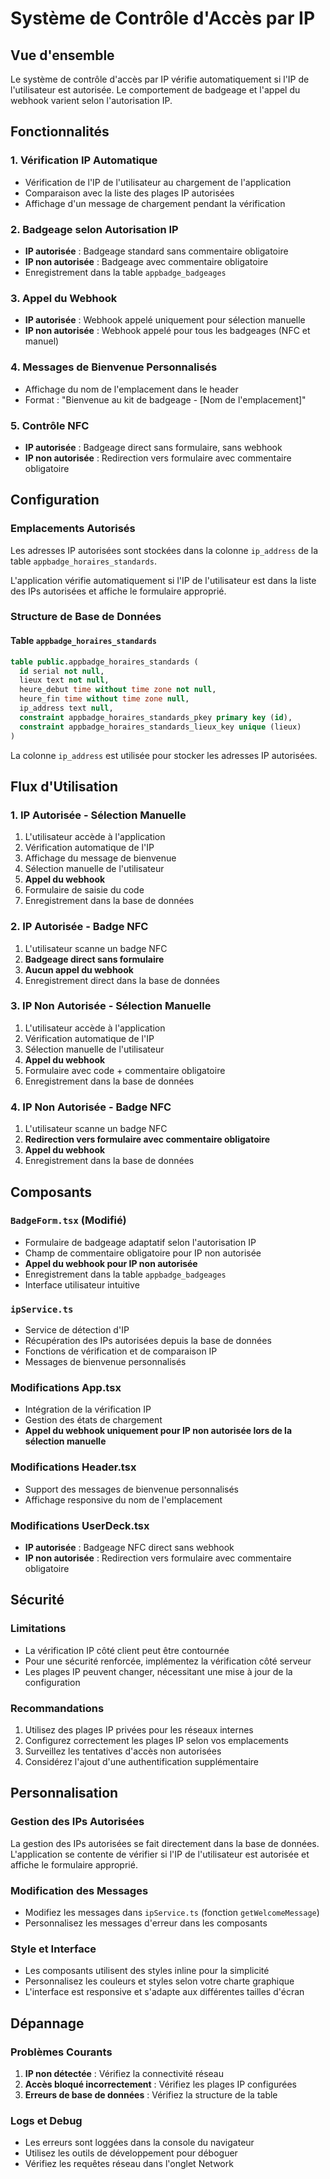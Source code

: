 # Système de Contrôle d'Accès par IP

## Vue d'ensemble

Le système de contrôle d'accès par IP vérifie automatiquement si l'IP de l'utilisateur est autorisée. Le comportement de badgeage et l'appel du webhook varient selon l'autorisation IP.

## Fonctionnalités

### 1. Vérification IP Automatique
- Vérification de l'IP de l'utilisateur au chargement de l'application
- Comparaison avec la liste des plages IP autorisées
- Affichage d'un message de chargement pendant la vérification

### 2. Badgeage selon Autorisation IP
- **IP autorisée** : Badgeage standard sans commentaire obligatoire
- **IP non autorisée** : Badgeage avec commentaire obligatoire
- Enregistrement dans la table `appbadge_badgeages`

### 3. Appel du Webhook
- **IP autorisée** : Webhook appelé uniquement pour sélection manuelle
- **IP non autorisée** : Webhook appelé pour tous les badgeages (NFC et manuel)

### 4. Messages de Bienvenue Personnalisés
- Affichage du nom de l'emplacement dans le header
- Format : "Bienvenue au kit de badgeage - [Nom de l'emplacement]"

### 5. Contrôle NFC
- **IP autorisée** : Badgeage direct sans formulaire, sans webhook
- **IP non autorisée** : Redirection vers formulaire avec commentaire obligatoire

## Configuration

### Emplacements Autorisés
Les adresses IP autorisées sont stockées dans la colonne `ip_address` de la table `appbadge_horaires_standards`. 

L'application vérifie automatiquement si l'IP de l'utilisateur est dans la liste des IPs autorisées et affiche le formulaire approprié.

### Structure de Base de Données

#### Table `appbadge_horaires_standards`
```sql
table public.appbadge_horaires_standards (
  id serial not null,
  lieux text not null,
  heure_debut time without time zone not null,
  heure_fin time without time zone null,
  ip_address text null,
  constraint appbadge_horaires_standards_pkey primary key (id),
  constraint appbadge_horaires_standards_lieux_key unique (lieux)
)
```

La colonne `ip_address` est utilisée pour stocker les adresses IP autorisées.

## Flux d'Utilisation

### 1. IP Autorisée - Sélection Manuelle
1. L'utilisateur accède à l'application
2. Vérification automatique de l'IP
3. Affichage du message de bienvenue
4. Sélection manuelle de l'utilisateur
5. **Appel du webhook**
6. Formulaire de saisie du code
7. Enregistrement dans la base de données

### 2. IP Autorisée - Badge NFC
1. L'utilisateur scanne un badge NFC
2. **Badgeage direct sans formulaire**
3. **Aucun appel du webhook**
4. Enregistrement direct dans la base de données

### 3. IP Non Autorisée - Sélection Manuelle
1. L'utilisateur accède à l'application
2. Vérification automatique de l'IP
3. Sélection manuelle de l'utilisateur
4. **Appel du webhook**
5. Formulaire avec code + commentaire obligatoire
6. Enregistrement dans la base de données

### 4. IP Non Autorisée - Badge NFC
1. L'utilisateur scanne un badge NFC
2. **Redirection vers formulaire avec commentaire obligatoire**
3. **Appel du webhook**
4. Enregistrement dans la base de données

## Composants

### `BadgeForm.tsx` (Modifié)
- Formulaire de badgeage adaptatif selon l'autorisation IP
- Champ de commentaire obligatoire pour IP non autorisée
- **Appel du webhook pour IP non autorisée**
- Enregistrement dans la table `appbadge_badgeages`
- Interface utilisateur intuitive

### `ipService.ts`
- Service de détection d'IP
- Récupération des IPs autorisées depuis la base de données
- Fonctions de vérification et de comparaison IP
- Messages de bienvenue personnalisés

### Modifications App.tsx
- Intégration de la vérification IP
- Gestion des états de chargement
- **Appel du webhook uniquement pour IP non autorisée lors de la sélection manuelle**

### Modifications Header.tsx
- Support des messages de bienvenue personnalisés
- Affichage responsive du nom de l'emplacement

### Modifications UserDeck.tsx
- **IP autorisée** : Badgeage NFC direct sans webhook
- **IP non autorisée** : Redirection vers formulaire avec commentaire obligatoire

## Sécurité

### Limitations
- La vérification IP côté client peut être contournée
- Pour une sécurité renforcée, implémentez la vérification côté serveur
- Les plages IP peuvent changer, nécessitant une mise à jour de la configuration

### Recommandations
1. Utilisez des plages IP privées pour les réseaux internes
2. Configurez correctement les plages IP selon vos emplacements
3. Surveillez les tentatives d'accès non autorisées
4. Considérez l'ajout d'une authentification supplémentaire

## Personnalisation

### Gestion des IPs Autorisées
La gestion des IPs autorisées se fait directement dans la base de données. L'application se contente de vérifier si l'IP de l'utilisateur est autorisée et affiche le formulaire approprié.

### Modification des Messages
- Modifiez les messages dans `ipService.ts` (fonction `getWelcomeMessage`)
- Personnalisez les messages d'erreur dans les composants

### Style et Interface
- Les composants utilisent des styles inline pour la simplicité
- Personnalisez les couleurs et styles selon votre charte graphique
- L'interface est responsive et s'adapte aux différentes tailles d'écran

## Dépannage

### Problèmes Courants
1. **IP non détectée** : Vérifiez la connectivité réseau
2. **Accès bloqué incorrectement** : Vérifiez les plages IP configurées
3. **Erreurs de base de données** : Vérifiez la structure de la table

### Logs et Debug
- Les erreurs sont loggées dans la console du navigateur
- Utilisez les outils de développement pour déboguer
- Vérifiez les requêtes réseau dans l'onglet Network 